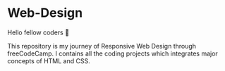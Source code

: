 # Web-Design

Hello fellow coders 👋

This repository is my journey of Responsive Web Design through freeCodeCamp. I contains all the coding projects which integrates major concepts of HTML and CSS.
